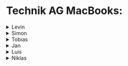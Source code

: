 # Technik AG MacBooks:

<details>

<summary>Levin</summary>

## Macbook Specs

### Jahrgang : Mitte 2014
### CPU : ?
### RAM : 16GB
### Speicher : 512GB SSD
### macOS : 11 (Big Sur) ?
### Programme : JA / (TechnikBMS)
### Dual Boot? : JA : Windows

</details>

<details>

<summary>Simon</summary>

## Macbook Specs

### Jahrgang : Anfang 2015
### CPU : i7 3,1GHz
### RAM : 16GB
### SSD : 512GB
### macOS : 12 (Monterey) 
### Programme : JA / (TechnikBMS)
### Dual Boot? : JA : Windows 

</details>

<details>

<summary>Tobias</summary>

## Macbook Specs

### Jahrgang : Mitte 2015
### CPU : i5 2,7GHz
### RAM : 16GB
### SSD : 512GB
### macOS : 12 (Monterey)
### Programme : JA / (TechnikBMS)
### Dual Boot? : JA : Windows

</details>

<details>

<summary>Jan</summary>

## Macbook Specs

### Jahrgang : ?
### CPU : ?
### RAM :?
### SSD : ?
### macOS : ?
### Programme : JA / Nein ?
### Dual Boot? : ?

</details>

<details>

<summary>Luis</summary>

## Macbook Specs

### Jahrgang : Anfang 2015 
### CPU : ?
### RAM : 16GB
### SSD : 256GB
### macOS : 12 (Monterey)
### Programme : JA / (TechnikBMS) 
### Dual Boot? : Nein 

</details>

<details>

<summary>Niklas</summary>

## Macbook Specs

### Jahrgang : Ende 2013 
### CPU : ?
### RAM : 16GB
### SSD : 128GB
### macOS : Big Sur ??? (War vorinstalliert)
### Programme : JA / Nein ?
### Dual Boot? : Windows

</details>
